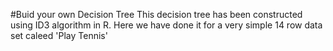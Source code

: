 #Buid your own Decision Tree
This decision tree has been constructed using ID3 algorithm in R. Here we have done it for a very simple 14 row data set caleed 'Play Tennis'
